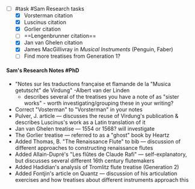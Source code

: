 - [ ] #task #Sam Research tasks
	- [x] Vorsterman citation
	- [x] Luscinus citation
	- [x] Gorlier citation
	- [ ] ==Lengenbrunner citation==
	- [x] Jan van Ghelen citation
	- [x] James MacGillivray in *Musical Instruments* (Penguin, Faber)
	- [ ] Find more treatises from Generation 1?

#### Sam's Research Notes #PhD 
- "Notes sur les traductions française et flamande de la "Musica getutscht" de Virdung" -Albert van der Linden
	- describes several of the treatises you have a note of as "sister works" - worth investigating/grouping these in your writing?
- Correct "Vosterman" to "Vorsterman" in your notes
- Pulver, J. article — discusses the reuse of Virdung's publication & describes Luscinus's work as a Latin translation of it
- Jan van Ghelen treatise — 1554 or 1568? will investigate
- The Gorlier treatise — referred to as a "ghost" book by Heartz
- Added Thomas, B. "The Renaissance Flute" to bib — discussion of different approaches to constructing renaissance flutes
- Added Allain-Dupré's "Les flûtes de Claude Rafi" — self-explanatory, but discusses several different 16th century flutemakers
- Added Hadidian's analysis of Tromlitz flute treatise (Generation 2)
- Added Fontjin's article on Quantz — discussion of his articulation exercises and how treatises about different instruments approach this 